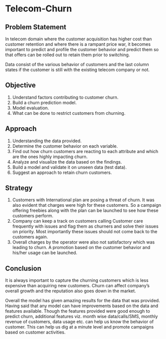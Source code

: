 # Telecom-Churn


## Problem Statement

In telecom domain where the customer acquisition has higher cost than customer retention and where there is a rampant price war, it becomes important to predict and profile the customer behavior and predict them so that offers can be rolled out to retain them prior to switching.

Data consist of the various behavior of customers and the last column states if the customer is still with the existing telecom company or not.

## Objective

1. Understand factors contributing to customer churn.
2. Build a churn prediction model.
3. Model evaluation.
4. What can be done to restrict customers from churning.

## Approach

1. Understanding the data provided.
2. Determine the customer behavior on each variable.
3. Find out how churn customers are reacting to each attribute and which are the ones highly impacting churn.
4. Analyze and visualize the data based on the findings.
5. Build a model and validate it on unseen data (test data).
6. Suggest an approach to retain churn customers.

## Strategy

1. Customers with International plan are posing a threat of churn. It was also evident that charges were high for these customers. So a campaign offering freebies along with the plan can be launched to see how these customers perform.
2. Company can keep a track on customers calling Customer care frequently with issues and flag them as churners and solve their issues on priority. Most importantly these issues should not come back to the customers again.
3. Overall charges by the operator were also not satisfactory which was leading to churn. A promotion based on the customer behavior and his/her usage can be launched.

## Conclusion

It is always important to capture the churning customers which is less expensive than acquiring new customers. Churn can affect company’s overall growth and the reputation also goes down in the market.

Overall the model has given amazing results for the data that was provided. Having said that any model can have improvements based on the data and features available. Though the features provided were good enough to predict churn, additional features viz. month wise data/calls/SMS, monthly revenue of customers, data usage etc. can help us know the behavior of customer. This can help us dig at a minute level and promote campaigns based on customer activities.
